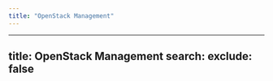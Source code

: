 ```yaml
---
title: "OpenStack Management"
---
```

---

title: OpenStack Management
search:
  exclude: false
---
